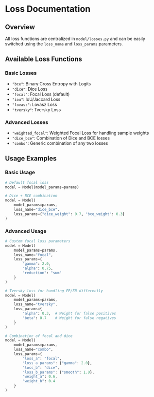 # Loss Documentation

## Overview

All loss functions are centralized in `model/losses.py` and can be easily switched using the `loss_name` and `loss_params` parameters.

## Available Loss Functions

### Basic Losses
- `"bce"`: Binary Cross Entropy with Logits
- `"dice"`: Dice Loss
- `"focal"`: Focal Loss (default)
- `"iou"`: IoU/Jaccard Loss
- `"lovasz"`: Lovasz Loss
- `"tversky"`: Tversky Loss

### Advanced Losses
- `"weighted_focal"`: Weighted Focal Loss for handling sample weights
- `"dice_bce"`: Combination of Dice and BCE losses
- `"combo"`: Generic combination of any two losses

## Usage Examples

### Basic Usage
```python
# Default focal loss
model = Model(model_params=params)

# Dice + BCE combination
model = Model(
    model_params=params,
    loss_name="dice_bce",
    loss_params={"dice_weight": 0.7, "bce_weight": 0.3}
)
```

### Advanced Usage
```python
# Custom focal loss parameters
model = Model(
    model_params=params,
    loss_name="focal",
    loss_params={
        "gamma": 2.0,
        "alpha": 0.75,
        "reduction": "sum"
    }
)

# Tversky loss for handling FP/FN differently
model = Model(
    model_params=params,
    loss_name="tversky",
    loss_params={
        "alpha": 0.3,  # Weight for false positives
        "beta": 0.7    # Weight for false negatives
    }
)

# Combination of focal and dice
model = Model(
    model_params=params,
    loss_name="combo",
    loss_params={
        "loss_a": "focal",
        "loss_a_params": {"gamma": 2.0},
        "loss_b": "dice", 
        "loss_b_params": {"smooth": 1.0},
        "weight_a": 0.6,
        "weight_b": 0.4
    }
)
```